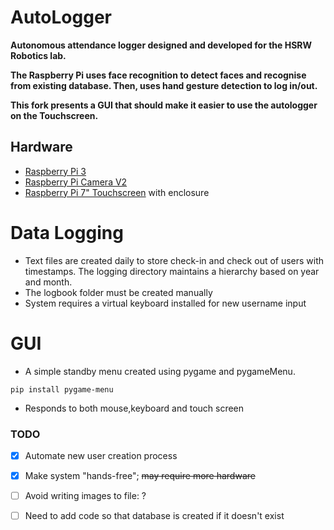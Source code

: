 # AutoLogger
**Autonomous attendance logger designed and developed for the HSRW Robotics lab.** 

**The Raspberry Pi uses face recognition to detect faces and recognise from existing database. Then, uses hand gesture detection to log in/out.**

**This fork presents a GUI that should make it easier to use the autologger on the Touchscreen.**
## Hardware
- [Raspberry Pi 3][pi]
- [Raspberry Pi Camera V2][cam]
- [Raspberry Pi 7" Touchscreen][screen] with enclosure

# Data Logging
- Text files are created daily to store check-in and check out of users with timestamps. The logging directory maintains a hierarchy based on year and month.
- The logbook folder must be created manually
- System requires a virtual keyboard installed for new username input


# GUI
- A simple standby menu created using pygame and pygameMenu.
```
pip install pygame-menu
```
- Responds to both  mouse,keyboard and touch screen

### TODO
- [x] Automate new user creation process
- [x] Make system "hands-free"; ~~may require more hardware~~
- [ ] Avoid writing images to file: ?
- [ ] Need to add code so that database is created if it doesn't exist 


[cam]:https://www.raspberrypi.org/products/camera-module-v2/
[screen]:https://www.raspberrypi.org/products/raspberry-pi-touch-display/
[pi]:https://www.raspberrypi.org/products/raspberry-pi-3-model-b/

